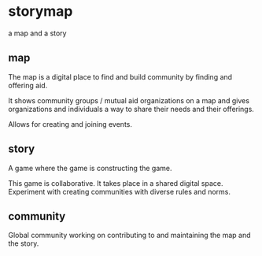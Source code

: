 # storymap
a map and a story

## map
The map is a digital place to find and build community by finding and offering aid. 

It shows community groups / mutual aid organizations on a map and gives organizations and individuals a way to share their needs and their offerings.

Allows for creating and joining events.


## story
A game where the game is constructing the game. 

This game is collaborative. It takes place in a shared digital space. Experiment with creating communities with diverse rules and norms.

## community
Global community working on contributing to and maintaining the map and the story.